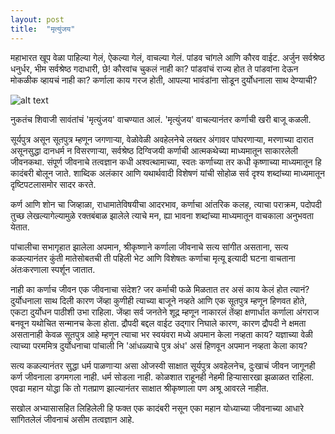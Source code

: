 ```yaml
---
layout: post
title:  "मृत्युंजय"
---
```


महाभारत खूप वेळा पाहिल्या गेलं, ऐकल्या गेलं, वाचल्या गेलं. पांडव चांगले आणि कौरव वाईट. अर्जुन सर्वश्रेष्ठ धनुर्धर, भीम सर्वश्रेष्ठ गदाधारी, छे! कौरवांच चुकलं नाही का? पांडवांचं राज्य होत ते पांडवांना देऊन मोकळीक व्हायचं नाही का?  कर्णाला काय गरज होती, आपल्या भावंडांना सोडून दुर्योधनाला साथ देण्याची?

![alt text](https://d2qs8jo5daq3wi.cloudfront.net/photos/257807/full/105.JPG "Logo Title Text 1")

नुकतंच शिवाजी सावंतांचं 'मृत्युंजय' वाचण्यात आलं. 'मृत्युंजय' वाचल्यानंतर कर्णाची खरी बाजू कळली. 

सूर्यपुत्र असून सूतपुत्र म्हणून जगणाऱ्या, वेळोवेळी अवहेलनेचे लख्तर अंगावर पांघरणाऱ्या, मरणाच्या दारात असूनसुद्धा दानधर्म न विसरणाऱ्या, सर्वश्रेष्ठ दिग्विजयी कर्णाची आत्मकथेच्या माध्यमातून साकारलेली जीवनकथा. संपूर्ण जीवनाचे तत्वज्ञान कधी अश्वत्थामाच्या, स्वतः कर्णाच्या तर कधी कृष्णाच्या माध्यमातून हि कादंबरी बोलून जाते. शाब्दिक अलंकार आणि यथार्थवादी विशेषणं यांची सोहोळ सर्व दृश्य शब्दांच्या माध्यमातून दृष्टिपटलासमोर सादर करते. 

कर्ण आणि शोन चा जिव्हाळा, राधामातेविषयीचा आदरभाव, कर्णाचा आंतरिक कलह, त्याचा पराक्रम, पदोपदी तुच्छ लेखल्यागेल्यामुळे रक्तबंबाळ झालेले त्याचे मन, ह्या भावना शब्दांच्या माध्यमातून वाचकाला अनुभवता येतात. 

पांचालीचा सभागृहात झालेला अपमान, श्रीकृष्णाने कर्णाला जीवनाचे सत्य सांगीत असताना, सत्य कळल्यानंतर कुंती मातेसोबतची ती पहिली भेट आणि विशेषतः कर्णाचा मृत्यू इत्यादी घटना वाचताना अंतःकरणाला स्पर्शून जातात.

नाही का कर्णाच जीवन एक जीवनाचा संदेश? जर कर्माची फळे मिळतात तर असं काय केलं होत त्यानं? दुर्योधनाला साथ दिली कारण जेंव्हा कुणीही त्याच्या बाजूने नव्हते आणि एक सूतपुत्र म्हणून हिणवत होते, एकटा दुर्योधन पाठीशी उभा राहिला. जेंव्हा सर्व जनतेने शूद्र म्हणून नाकारलं तेंव्हा क्षणार्धात कर्णाला अंगराज बनवून यथोचित सन्मानच केला होता. द्रौपदी बद्दल वाईट उद्गार निघाले कारण, कारण द्रौपदी ने क्षमता असतानाही केवळ सूतपुत्र आहे म्हणून त्याचा भर स्वयंवरा मध्ये अपमान केला नव्हता काय? यज्ञाच्या वेळी त्याच्या परममित्र दुर्योधनाचा पांचाली नि 'आंधळ्याचे पुत्र अंध' असं हिणवून अपमान नव्हता केला काय?

सत्य कळल्यानंतर सुद्धा धर्म पाळणाऱ्या असा ओजस्वी साक्षात सूर्यपुत्र अवहेलनेच, दुःखाचं जीवन जागूनही कर्ण जीवनाला डगमगला नाही. धर्म सोडला नाही. कोळशात राहूनही नेहमी हिऱ्यासारखा झळाळत राहिला. एवढा महान योद्धा कि तो गतप्राण झाल्यानंतर साक्षात श्रीकृष्णाला पण अश्रू आवरले नाहीत.

सखोल अभ्यासासहित लिहिलेली हि फक्त एक कादंबरी नसून एका महान योध्याच्या जीवनाच्या आधारे सांगितलेलं जीवनाचं असीम तत्वज्ञान आहे.
